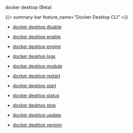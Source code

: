 docker desktop (Beta)


{{< summary-bar feature_name="Docker Desktop CLI" >}}


- [docker desktop disable](https://docs.docker.com/reference/cli/docker/desktop/disable/)

- [docker desktop enable](https://docs.docker.com/reference/cli/docker/desktop/enable/)

- [docker desktop engine](https://docs.docker.com/reference/cli/docker/desktop/engine/)

- [docker desktop logs](https://docs.docker.com/reference/cli/docker/desktop/logs/)

- [docker desktop module](https://docs.docker.com/reference/cli/docker/desktop/module/)

- [docker desktop restart](https://docs.docker.com/reference/cli/docker/desktop/restart/)

- [docker desktop start](https://docs.docker.com/reference/cli/docker/desktop/start/)

- [docker desktop status](https://docs.docker.com/reference/cli/docker/desktop/status/)

- [docker desktop stop](https://docs.docker.com/reference/cli/docker/desktop/stop/)

- [docker desktop update](https://docs.docker.com/reference/cli/docker/desktop/update/)

- [docker desktop version](https://docs.docker.com/reference/cli/docker/desktop/version/)
